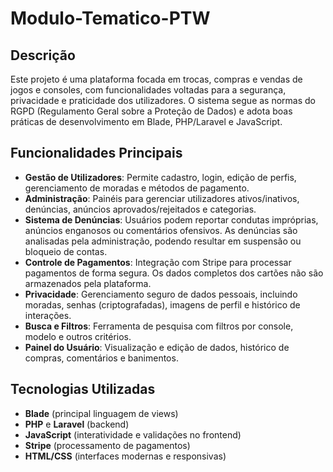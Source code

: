 # Modulo-Tematico-PTW

## Descrição

Este projeto é uma plataforma focada em trocas, compras e vendas de jogos e consoles, com funcionalidades voltadas para a segurança, privacidade e praticidade dos utilizadores. O sistema segue as normas do RGPD (Regulamento Geral sobre a Proteção de Dados) e adota boas práticas de desenvolvimento em Blade, PHP/Laravel e JavaScript.

## Funcionalidades Principais

- **Gestão de Utilizadores**: Permite cadastro, login, edição de perfis, gerenciamento de moradas e métodos de pagamento.
- **Administração**: Painéis para gerenciar utilizadores ativos/inativos, denúncias, anúncios aprovados/rejeitados e categorias.
- **Sistema de Denúncias**: Usuários podem reportar condutas impróprias, anúncios enganosos ou comentários ofensivos. As denúncias são analisadas pela administração, podendo resultar em suspensão ou bloqueio de contas.
- **Controle de Pagamentos**: Integração com Stripe para processar pagamentos de forma segura. Os dados completos dos cartões não são armazenados pela plataforma.
- **Privacidade**: Gerenciamento seguro de dados pessoais, incluindo moradas, senhas (criptografadas), imagens de perfil e histórico de interações.
- **Busca e Filtros**: Ferramenta de pesquisa com filtros por console, modelo e outros critérios.
- **Painel do Usuário**: Visualização e edição de dados, histórico de compras, comentários e banimentos.

## Tecnologias Utilizadas

- **Blade** (principal linguagem de views)
- **PHP** e **Laravel** (backend)
- **JavaScript** (interatividade e validações no frontend)
- **Stripe** (processamento de pagamentos)
- **HTML/CSS** (interfaces modernas e responsivas)
